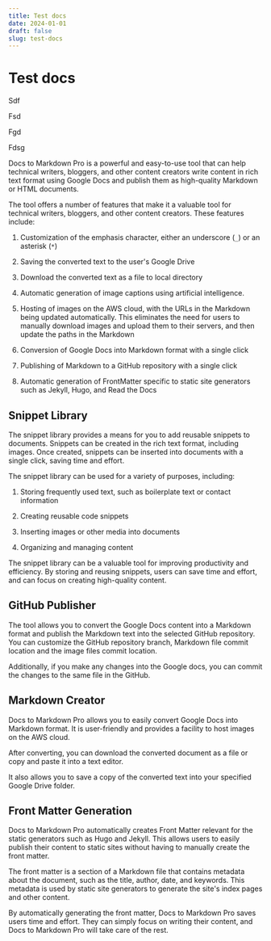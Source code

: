 ```yaml
---
title: Test docs
date: 2024-01-01
draft: false
slug: test-docs
---
```


# Test docs

Sdf

Fsd

Fgd

Fdsg

Docs to Markdown Pro is a powerful and easy-to-use tool that can help technical writers, bloggers, and other content creators write content in rich text format using Google Docs and publish them as high-quality Markdown or HTML documents.

The tool offers a number of features that make it a valuable tool for technical writers, bloggers, and other content creators. These features include:

1. Customization of the emphasis character, either an underscore (`_`) or an asterisk (`*`)

2. Saving the converted text to the user's Google Drive

3. Download the converted text as a file to local directory

4. Automatic generation of image captions using artificial intelligence.

5. Hosting of images on the AWS cloud, with the URLs in the Markdown being updated automatically. This eliminates the need for users to manually download images and upload them to their servers, and then update the paths in the Markdown

6. Conversion of Google Docs into Markdown format with a single click

7. Publishing of Markdown to a GitHub repository with a single click

8. Automatic generation of FrontMatter specific to static site generators such as Jekyll, Hugo, and Read the Docs

## Snippet Library

The snippet library provides a means for you to add reusable snippets to documents. Snippets can be created in the rich text format, including images. Once created, snippets can be inserted into documents with a single click, saving time and effort.

The snippet library can be used for a variety of purposes, including:

1. Storing frequently used text, such as boilerplate text or contact information

2. Creating reusable code snippets

3. Inserting images or other media into documents

4. Organizing and managing content

The snippet library can be a valuable tool for improving productivity and efficiency. By storing and reusing snippets, users can save time and effort, and can focus on creating high-quality content.

## GitHub Publisher

The tool allows you to convert the Google Docs content into a Markdown format and publish the Markdown text into the selected GitHub repository. You can customize the GitHub repository branch, Markdown file commit location and the image files commit location.

Additionally, if you make any changes into the Google docs, you can commit the changes to the same file in the GitHub.

## Markdown Creator

Docs to Markdown Pro allows you to easily convert Google Docs into Markdown format. It is user-friendly and provides a facility to host images on the AWS cloud.

After converting, you can download the converted document as a file or copy and paste it into a text editor.

It also allows you to save a copy of the converted text into your specified Google Drive folder.

## Front Matter Generation

Docs to Markdown Pro automatically creates Front Matter relevant for the static generators such as Hugo and Jekyll. This allows users to easily publish their content to static sites without having to manually create the front matter.

The front matter is a section of a Markdown file that contains metadata about the document, such as the title, author, date, and keywords. This metadata is used by static site generators to generate the site's index pages and other content.

By automatically generating the front matter, Docs to Markdown Pro saves users time and effort. They can simply focus on writing their content, and Docs to Markdown Pro will take care of the rest.
